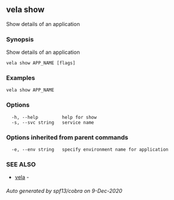 ## vela show

Show details of an application

### Synopsis

Show details of an application

```
vela show APP_NAME [flags]
```

### Examples

```
vela show APP_NAME
```

### Options

```
  -h, --help         help for show
  -s, --svc string   service name
```

### Options inherited from parent commands

```
  -e, --env string   specify environment name for application
```

### SEE ALSO

* [vela](vela.md)	 - 

###### Auto generated by spf13/cobra on 9-Dec-2020
